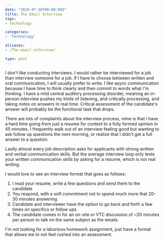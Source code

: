 ```yaml
---
date: "2019-07-10T00:00:00Z"
title: The Email Interview
tags: 
- technology

categories: 
- 'Technology'

alisases: 
- /The-email-interview/

type: post
---
```


I don't like conducting interviews. I would rather be interviewed for a job than interview someone for a job. If I have to choose between written and oral communication, I will usually prefer to write.  I like async communication because I have time to think clearly and then commit to words what I'm thinking.  I have a mild central auditory processing disorder, meaning an in-person interview pushes my limits of listening, and critically processing, and taking notes on answers in real time. Critical assessment of the candidate's answer will probably be the functional task that drops.

There are lots of complaints about the interview process, mine is that I have a hard time going from just a resume for context to a fully formed opinion in 45 minutes. I frequently walk out of an interview feeling good but wanting to ask follow up questions the next morning, or realize that I didn't get a full answer to a question.  

Lastly almost every job description asks for applicants with strong written and verbal communication skills.  But the average interview loop only tests your written communication skills by asking for a resume, which is not real writing.

I would love to see an interview format that goes as follows:

1. I read your resume, write a few questions and send them to the candidate
2. You respond, with a soft commitment not to spend much more that 20-30 minutes answering
3. Candidate and interviewer have the option to go back and forth a few times on specifics or follow ups
4. The candidate comes in for an on-site or VTC discussion of ~20 minutes per person to talk on the same subject as the emails

I'm not looking for a laborious homework assignment, just have a format that allows me to not feel rushed into an assessment.
